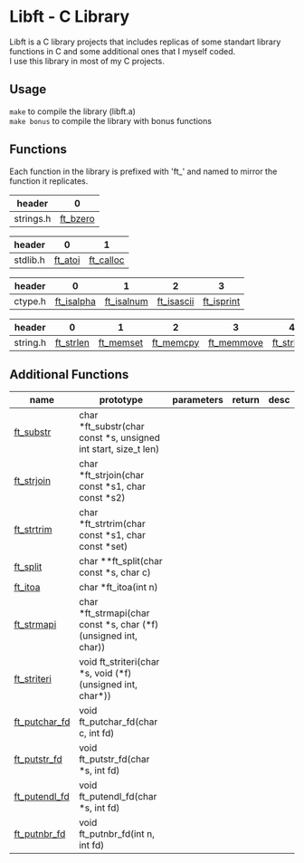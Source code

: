 # Libft - C Library

 Libft is a C library projects that includes replicas of some standart library functions in C and some additional ones that I myself coded.  
 I use this library in most of my C projects.

 ## Usage
 `make` to compile the library (libft.a)  
 `make bonus` to compile the library with bonus functions

 ## Functions

Each function in the library is prefixed with 'ft_' and named to mirror the function it replicates.

| header   | 0 |
| -------- | -------- |
|strings.h|[ft_bzero](./ft_bzero.c)|

| header   | 0 | 1 |
| -------- | -------- | --------- |
|stdlib.h|[ft_atoi](./ft_atoi.c)|[ft_calloc](./ft_calloc.c)|


| header   | 0 | 1 | 2 | 3 |
| -------- | -------- | --------- | -------- | -------- |
|ctype.h|[ft_isalpha](./ft_isalpha.c)|[ft_isalnum](./ft_isalnum.c)|[ft_isascii](./ft_isascii.c)|[ft_isprint](./ft_isprint.c)|[ft_toupper](./ft_toupper.c)|[ft_tolower](./ft_tolower.c)|

| header   | 0 | 1 | 2 | 3 | 4 | 5 | 6 | 7 | 8 | 9 | 10 | 11 |
| -------- | -------- | --------- | -------- | -------- | -------- | -------- | -------- | -------- | -------- | -------- | -------- | -------- |
|string.h|[ft_strlen](./ft_strlen.c)|[ft_memset](./ft_memset.c)|[ft_memcpy](./ft_memcpy.c)|[ft_memmove](./ft_memmove.c)|[ft_strlcpy](./ft_strlcpy.c)|[ft_strlcat](./ft_strlcat.c)|[ft_strchr](ft_strchr.c)|[ft_strncmp](./ft_strncmp.c)|[ft_memchr](./ft_memchr.c)|[ft_memcmp](./ft_memcmp.c)|[ft_strnstr](./ft_strnstr.c)|[ft_strdup](./ft_strdup.c)

## Additional Functions

| name   | prototype | parameters | return | desc |
| -------- | -------- | --------- | -------- | -------- |
| [ft_substr](./ft_substr.c) | char  *ft_substr(char const *s, unsigned int start, size_t len) |
| [ft_strjoin](./ft_strjoin.c) | char *ft_strjoin(char const *s1, char const *s2) |
| [ft_strtrim](./ft_strtrim.c) | char *ft_strtrim(char const *s1, char const *set) |
| [ft_split](./ft_split.c) | char **ft_split(char const *s, char c)
| [ft_itoa](./ft_itoa.c) | char *ft_itoa(int n)
| [ft_strmapi](./ft_strmapi.c) | char *ft_strmapi(char const *s, char (*f)(unsigned int, char))
| [ft_striteri](./ft_striteri.c) | void ft_striteri(char *s, void (*f)(unsigned int, char\*))
| [ft_putchar_fd](./ft_putchar_fd.c) | void ft_putchar_fd(char c, int fd)
| [ft_putstr_fd](./ft_putstr_fd.c) | void ft_putstr_fd(char *s, int fd)
| [ft_putendl_fd](./ft_putendl_fd.c) | void ft_putendl_fd(char *s, int fd)
| [ft_putnbr_fd](./ft_putnbr_fd.c) | void ft_putnbr_fd(int n, int fd)
